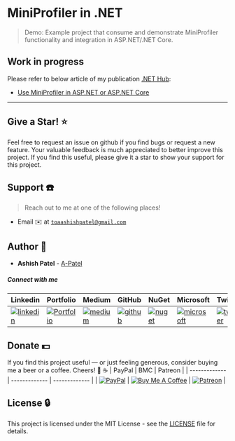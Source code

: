 # MiniProfiler in .NET

> Demo: Example project that consume and demonstrate MiniProfiler functionality and integration in ASP.NET/.NET Core.

## Work in progress


Please refer to below article of my publication [.NET Hub](https://medium.com/dotnet-hub):

- [Use MiniProfiler in ASP.NET or ASP.NET Core](https://medium.com/dotnet-hub)




---





## Give a Star! :star:

Feel free to request an issue on github if you find bugs or request a new feature. Your valuable feedback is much appreciated to better improve this project. If you find this useful, please give it a star to show your support for this project.


## Support :telephone:

> Reach out to me at one of the following places!

- Email :envelope: at <a href="mailto:toaashishpatel@gmail.com" target="_blank">`toaashishpatel@gmail.com`</a>


## Author :boy:

* **Ashish Patel** - [A-Patel](https://github.com/a-patel)


##### Connect with me

| Linkedin | Portfolio | Medium | GitHub | NuGet | Microsoft | Twitter | Facebook | Instagram |
|----------|----------|----------|----------|----------|----------|----------|----------|----------|
| [![linkedin](https://img.icons8.com/ios-filled/96/000000/linkedin.png)](https://www.linkedin.com/in/iamaashishpatel) | [![Portfolio](https://img.icons8.com/wired/96/000000/domain.png)](https://aashishpatel.netlify.app/) | [![medium](https://img.icons8.com/ios-filled/96/000000/medium-monogram.png)](https://iamaashishpatel.medium.com) | [![github](https://img.icons8.com/ios-glyphs/96/000000/github.png)](https://github.com/a-patel) | [![nuget](https://img.icons8.com/windows/96/000000/nuget.png)](https://nuget.org/profiles/iamaashishpatel) | [![microsoft](https://img.icons8.com/ios-filled/90/000000/microsoft.png)](https://docs.microsoft.com/en-us/users/iamaashishpatel) | [![twitter](https://img.icons8.com/ios-filled/96/000000/twitter.png)](https://twitter.com/aashish_mrcool) | [![facebook](https://img.icons8.com/ios-filled/90/000000/facebook.png)](https://www.facebook.com/aashish.mrcool) | [![instagram](https://img.icons8.com/ios-filled/90/000000/instagram-new.png)](https://www.instagram.com/iamaashishpatel/) |


## Donate :dollar:

If you find this project useful — or just feeling generous, consider buying me a beer or a coffee. Cheers! :beers: :coffee:
| PayPal | BMC | Patreon |
| ------------- | ------------- | ------------- |
| [![PayPal](https://www.paypalobjects.com/webstatic/en_US/btn/btn_donate_pp_142x27.png)](https://www.paypal.me/iamaashishpatel) | [![Buy Me A Coffee](https://www.buymeacoffee.com/assets/img/custom_images/orange_img.png)](https://www.buymeacoffee.com/iamaashishpatel) | [![Patreon](https://c5.patreon.com/external/logo/become_a_patron_button.png)](https://www.patreon.com/iamaashishpatel) |


## License :lock:

This project is licensed under the MIT License - see the [LICENSE](LICENSE) file for details.
